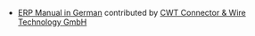 - [ERP Manual in German](http://capkpi.com/docs/user/manual/de/) contributed by [CWT Connector & Wire Technology GmbH](http://www.cwt-assembly.com/)
